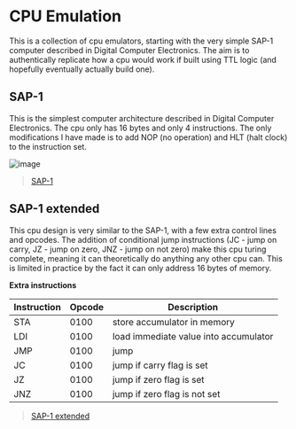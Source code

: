 # CPU Emulation

This is a collection of cpu emulators, starting with the very simple SAP-1 computer described in Digital Computer Electronics. The aim is to authentically replicate how a cpu would work if built using TTL logic (and hopefully eventually actually build one).

## SAP-1

This is the simplest computer architecture described in Digital Computer Electronics. The cpu only has 16 bytes and only 4 instructions. The only modifications I have made is to add NOP (no operation) and HLT (halt clock) to the instruction set.

![image](https://user-images.githubusercontent.com/17195367/218260669-404ff239-e886-45c5-839d-9562fb4063b1.png)

> [SAP-1](https://github.com/liampuk/cpu-emu/tree/main/sap_1)

## SAP-1 extended

This cpu design is very similar to the SAP-1, with a few extra control lines and opcodes. The addition of conditional jump instructions (JC - jump on carry, JZ - jump on zero, JNZ - jump on not zero) make this cpu turing complete, meaning it can theoretically do anything any other cpu can. This is limited in practice by the fact it can only address 16 bytes of memory.

**Extra instructions**

| Instruction | Opcode | Description                           |
|-------------|--------|---------------------------------------|
| STA         | 0100   | store accumulator in memory           |
| LDI         | 0100   | load immediate value into accumulator |
| JMP         | 0100   | jump                                  |
| JC          | 0100   | jump if carry flag is set             |
| JZ          | 0100   | jump if zero flag is set              |
| JNZ         | 0100   | jump if zero flag is not set          |

> [SAP-1 extended](https://github.com/liampuk/cpu-emu/tree/main/sap_1_extended)
